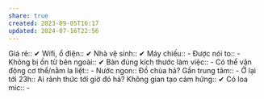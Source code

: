 ```yaml
---
share: true
created: 2023-09-05T16:17
updated: 2024-07-16T22:56
---
```

Giá rẻ:: ✔
Wifi, ổ điện:: ✔
Nhà vệ sinh:: ✔
Máy chiếu:: -
Được nói to:: -
Không bị ồn từ bên ngoài:: ✔
Bàn đúng kích thước làm việc:: -
Có thể vận động cơ thể/nằm la liệt:: -
Nước ngon:: Đồ chùa hả?
Gần trung tâm:: -
Ở lại tới 23h:: Ai rảnh thức tới giờ đó hả?
Không gian tạo cảm hứng:: ✔
Có loa mic:: -